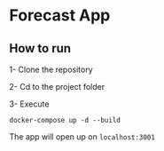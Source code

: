 # Forecast App

## How to run

1- Clone the repository

2- Cd to the project folder

3- Execute

```
docker-compose up -d --build
```
The app will open up on `localhost:3001`
